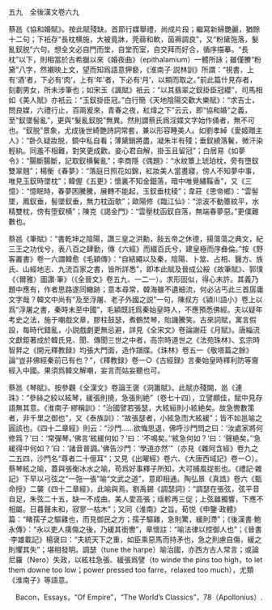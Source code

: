 五九　全後漢文卷六九

蔡邕《協和婚賦》。按此賦殘缺。首節行媒舉禮，尚成片段；繼寫新婦艷麗，猶餘十二句；下衹存“長枕横施，大被竟牀，莞蒻和軟，茵褥調良”，又“粉黛㢮落，髮亂釵脱”六句。想全文必自門而堂，自堂而室，自交拜而好合，循序描摹。“長枕”以下，則相當於古希臘以來《婚夜曲》（epithalamium）一體所詠；雖僅賸“粉黛”八字，然襯映上文，望而知爲語意狎褻，《淮南子·説林訓》所謂：“視書，上有‘酒’者，下必有‘肉’，上有‘年’者，下必有‘月’，以類而取之。”前此篇什見存者，刻劃男女，所未涉筆也；如宋玉《諷賦》衹云：“以其翡翠之釵掛臣冠纓”，司馬相如《美人賦》亦衹云：“玉釵掛臣冠。”白行簡《天地陰陽交歡大樂賦》：“求吉士，問良媒，六禮行止，百兩爰來，青春之夜，紅煒之下”云云，即“協和婚”之義，至“釵墜髻亂”，更與“髮亂釵脱”無異。然則謂蔡氏爲淫媟文字始作俑者，無不可也。“釵脱”景象，尤成後世綺艷詩詞常套，兼以形容睡美人。如劉孝綽《愛姬贈主人》：“卧久疑妝脱，鏡中私自看；薄黛銷將盡，凝朱半有殘；垂釵繞落鬢，微汗染輕紈。同羞不相難，對笑更成歡。妾心君自解，掛玉且留冠”；白居易《如夢令》：“腸斷腸斷，記取釵横鬢亂”；李商隱《偶題》：“水紋簟上琥珀枕，旁有墮釵雙翠翹”；楊衡《春夢》：“落庭日照花如錦，紅妝美人當晝寢，傍人不知夢中事，唯見玉釵時墜枕”；韓偓《五更》：懷裏不知金鈿落，暗中唯覺繡鞵香”，又《三憶》：“憶眠時，春夢困騰騰，展轉不能起，玉釵垂枕稜”；韋莊《思帝鄉》：“雲髻墜，鳳釵垂，髻墜釵垂，無力枕函欹”；歐陽修《臨江仙》：“涼波不動簟紋平，水精雙枕，傍有堕釵横”；陳克《謁金門》：“雲壓枕函釵自落，無端春夢惡。”更僕難數也。

蔡邕《筆賦》：“書乾坤之陰陽，讚三皇之洪勳，敍五帝之休德，揚蕩蕩之典文，紀三王之功伐兮，表八百之肆勤，傳《六經》而綴百氏兮，建皇極而序彝倫。”按《野客叢書》卷一六謂韓愈《毛穎傳》：“自結繩以及秦，陰陽、卜筮、占相、醫方、族氏、山經地志、九流百家之書，皆所詳悉”，即本此賦及晉成公綏《故筆賦》、郭璞《〈爾雅〉圖讚·筆》（《全晉文》卷五九、一二一）。求形固似，得心未許。其義乃題中應有，作者思路遂同轍跡；意本尋常，韓海雖不遺細流，何必沾丐此三首孱庸文字哉？韓文中尚有“及至浮屠、老子外國之説”一句，陳叔方《潁川語小》卷上以爲“浮屠之書，秦時未至中國”，毛穎既託爲秦始皇時人，不應預悉佛經。夫以疑年考史之法，施于嘲戲文章，膠柱鼓瑟，煮鶴焚琴，貽譏騰笑。古來詞賦，寓言假設，每時代錯亂，小説戲劇更無忌避，詳見《全宋文》卷論謝莊《月賦》。唐緇流文獻鉅著成於韓氏見、聞、傳聞三世之中者，高宗時道世之《法苑珠林》、玄宗時智昇之《開元釋教録》均張大門面，造作譜牒。《珠林》卷五一《敬塔篇之餘》論“豈非佛經秦前已有也？”，《釋教録》卷一○《古經録》言秦始皇時釋利防等齎經入中國。果須爲韓文解嘲，妄言而姑妄聽也可。

蔡邕《琴賦》。按參觀《全漢文》卷論王褒《洞簫賦》。此賦亦殘闕，邕《連珠》：“參絲之絞以絃琴，緩張則撓，急張則絶”（卷七十四），立譬頗佳，賦中見存語無其意。《淮南子·繆稱訓》：“治國譬若張瑟，大絃絙則小絃絶矣。故急轡數策者，非千里之御也”，又《泰族訓》：“故張瑟者，小絃急而大絃緩”；皆不如邕喻之圓該也。《四十二章經》則云：“沙門……欲悔思退，佛呼沙門問之曰：‘汝處家將何修爲？’曰：‘常彈琴。’佛言‘絃緩何如？’曰：‘不鳴矣。’‘絃急何如？’曰：‘聲絶矣。’‘急緩得中何如？’曰：‘諸音普調。’佛告沙門：‘學道亦然’”（亦見《雜阿含經》卷九之二五四，沙門名“尊者二十億耳”；又見《出曜經》卷六、《大唐西域記》卷一○）。蔡琴絃之喻，蓋與張衡冰水之喻，苟爲好事釋子所知，大可捕風捉影也。《禮記·雜記》下早以弓弦之“一㢮一張”喻“文武之道”，意即相通。陶弘景《真誥》卷六《甄命授》二襲《四十二章經》，此喻與焉。劉禹錫《調瑟詞》：“調瑟在張弦，弦平音自足，朱弦二十五，缺一不成曲。美人愛高張；瑶軫再三促；上弦雖獨響，下應不相屬。日暮聲未和，寂寥一枯木”；又同《淮南》之旨。荀悦《申鑒·政體》篇：“睹孺子之驅雞也，而見御民之方；孺子驅雞，急則驚，緩則滯”；《後漢書·鮑永傳》：“永以吏人痍傷之後，乃緩其銜轡”，章懷註：“喻法律以控御人也”；《晉書·李雄載記》楊褒曰：“夫統天下之重，如臣乘惡馬而持矛也，急之則慮自傷，緩之則懼其失”；堪相發明。調瑟（tune the harpe）喻治國，亦西方古人常言；或論尼羅（Nero）失政，以絃柱急張、緩張爲譬（to winde the pins too high，to let them downe too low；power pressed too farre，relaxed too much），尤類《淮南子》等語意。











　Bacon，Essays，“Of Empire”，“The World’s Classics”，78（Apollonius）.